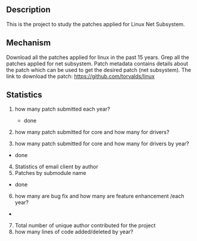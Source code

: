 ## Description
This is the project to study the patches applied for Linux Net Subsystem.

## Mechanism
Download all the patches applied for linux in the past 15 years. Grep all the patches applied for net subsystem. Patch metadata contains details about the patch which can be used to get the desired patch (net subsystem). 
The link to download the patch: https://github.com/torvalds/linux


## Statistics

1. how many patch submitted each year? 
    - done 

2. how many patch submitted for core and how many for drivers? 
3. how many patch submitted for core and how many for drivers by year?
- done 

4. Statistics of email client by author
5. Patches by submodule name
- done

6. how many are bug fix and how many are feature enhancement /each year? 
- 

7. Total number of unique author contributed for the project
8. how many lines of code added/deleted by year?  

